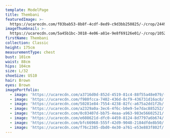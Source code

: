 ```yaml
---
template: ModelPage
title: Thembani
featuredImage: >-
  https://ucarecdn.com/f03bab53-8b8f-4cdf-8ed9-c9d3bb250825/-/crop/2449x973/0,0/-/preview/
imageThumbnail: >-
  https://ucarecdn.com/5a45b1bc-3018-4e06-a81e-9e8f69126e01/-/crop/1052x1388/308,172/-/preview/
firstName: Thembani
collection: Classic
height: 175cm
measurementType: chest
bust: 101cm
waist: 88cm
hips: 104cm
size: L/32
shoeSize: US10
hair: Brown
eyes: Brown
imagePortfolio:
  - image: 'https://ucarecdn.com/a3716d0d-852d-4519-81c4-88f55a48e079/-/preview/'
  - image: 'https://ucarecdn.com/f980fcca-7402-436d-8cf9-436731d16ac8/'
  - image: 'https://ucarecdn.com/50281e84-7554-4238-82fc-a675a2dd1f2b/'
  - image: 'https://ucarecdn.com/a2329a0a-3ec6-4f6c-b0e9-5e7dac885252/'
  - image: 'https://ucarecdn.com/0c03407d-bb75-4eaa-a963-983e56602521/'
  - image: 'https://ucarecdn.com/e608621d-dfc0-4459-8124-8d7797a6b674/'
  - image: 'https://ucarecdn.com/bfc66968-555f-42d9-9048-2184dfde8b50/'
  - image: 'https://ucarecdn.com/f76c2385-dbd0-4e30-a761-e53e883f802f/'
---
```


